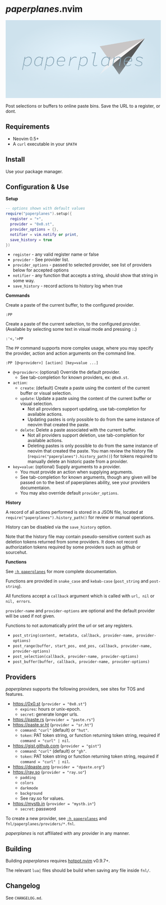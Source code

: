 # _paperplanes_.nvim

![paperplanes Logo](images/logo.png)

Post selections or buffers to online paste bins. Save the URL to a register, or
dont.

## Requirements

- Neovim 0.5+
- A `curl` executable in your `$PATH`

## Install

Use your package manager.

## Configuration & Use

**Setup**

```lua
-- options shown with default values
require("paperplanes").setup({
  register = "+",
  provider = "0x0.st",
  provider_options = {},
  notifier = vim.notify or print,
  save_history = true
})
```

- `register` - any valid register name or false
- `provider` - See provider list.
- `provider_options` - passed to selected provider, see list of providers below for accepted options
- `notifier` - any function that accepts a string, should show that string in some way.
- `save_history` - record actions to history log when true

**Commands**

Create a paste of the current buffer, to the configured provider.

```vim
:PP
```

Create a paste of the current selection, to the configured provider. (Available
by selecting some text in visual mode and pressing `:`.)

```vim
:'<,'>PP
```

The `PP` command supports more complex usage, where you may specify the
provider, action and action arguments on the command line.

```vim
:PP [@<provider>] [action] [key=value ...]
```

- `@<provider>`: (optional) Override the default provider.
  - See tab-completion for known providers, ex: `@0x0.st`.
- `action`:
  - `create`: (default) Create a paste using the content of the current buffer or visual selection.
  - `update`: Update a paste using the content of the current buffer or visual selection.
    - Not all providers support updating, use tab-completion for available actions.
    - Updating pastes is only possible to do from the same instance of neovim
      that created the paste.
  - `delete`: Delete a paste associated with the current buffer.
    - Not all providers support deletion, use tab-completion for available actions.
    - Deleting pastes is only possible to do from the same instance of neovim
      that created the paste. You man review the history file
      (`require("paperplanes").history_path()`) for tokens required to manually
      delete an historic paste from a provider.
- `key=value`: (optional) Supply arguments to a provider.
  - You must provide an action when supplying arguments.
  - See tab-completion for known arguments, though any given will be passed on
  to the best of paperplanes ability, see your providers documentaion.
  - You may also override default `provider_options`.

**History**

A record of all actions performed is stored in a JSON file, located at
`require("paperplanes").history_path()` for review or manual operations.

History can be disabled via the `save_history` option.

Note that the history file may contain pseudo-sensitive content such as
deletion tokens returned from some providers. It does not record authorization
tokens required by some providers such as github or sourcehut.

**Functions**

See [`:h paperplanes`](doc/paperplanes.txt) for more complete documentation.

Functions are provided in `snake_case` and `kebab-case` (`post_string` and
`post-string`).

All functions accept a `callback` argument which is called with `url, nil` or
`nil, errors`.

`provider-name` and `provider-options` are optional and the default provider
will be used if not given.

Functions to not automatically print the url or set any registers.

- `post_string(content, metadata, callback, provider-name, provider-options)`
- `post_range(buffer, start_pos, end_pos, callback, provider-name, provider-options)`
- `post_selection(callback, provider-name, provider-options)`
- `post_buffer(buffer, callback, provider-name, provider-options)`

## Providers

_paperplanes_ supports the following providers, see sites for TOS and
features.

- https://0x0.st (`provider = "0x0.st"`)
  - `expires`: hours or unix-epoch.
  - `secret`: generate longer urls.
- https://paste.rs (`provider = "paste.rs"`)
- https://paste.sr.ht (`provider = "sr.ht"`)
  - `command`: `"curl"` (default) or `"hut"`.
  - `token`: PAT token string, or function returning token string, required if `command = "curl" | nil`.
- https://gist.github.com (`provider = "gist"`)
  - `command`: `"curl"` (default) or `"gh"`.
  - `token`: PAT token string or function returning token string, required if `command = "curl" | nil`.
- https://dpaste.org (`provider = "dpaste.org"`)
- https://ray.so (`provider = "ray.so"`)
  - `padding`
  - `colors`
  - `darkmode`
  - `background`
  - See ray.so for values.
- https://mystb.in (`provider = "mystb.in"`)
  - `secret`: password

To create a new provider, see [`:h paperplanes`](doc/paperplanes.txt) and
`fnl/paperplanes/providers/*.fnl`.

_paperplanes_ is not affiliated with any provider in any manner.

## Building

Building _paperplanes_ requires [hotpot.nvim](https://github.com/rktjmp/hotpot.nvim) v0.9.7+.

The relevant `lua|` files should be build when saving any file inside `fnl/`.

## Changelog

See `CHANGELOG.md`.
